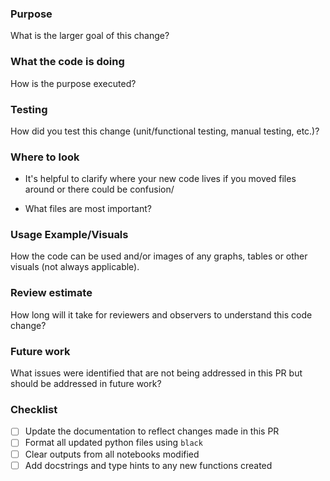 ### Purpose
What is the larger goal of this change?

### What the code is doing
How is the purpose executed?

### Testing
How did you test this change (unit/functional testing, manual testing, etc.)?

### Where to look
* It's helpful to clarify where your new code lives if you moved files around or there could be confusion/

* What files are most important?

### Usage Example/Visuals
How the code can be used and/or images of any graphs, tables or other visuals (not always applicable).

### Review estimate
How long will it take for reviewers and observers to understand this code change?

### Future work
What issues were identified that are not being addressed in this PR but should be addressed in future work?

### Checklist
- [ ] Update the documentation to reflect changes made in this PR
- [ ] Format all updated python files using `black`
- [ ] Clear outputs from all notebooks modified
- [ ] Add docstrings and type hints to any new functions created
